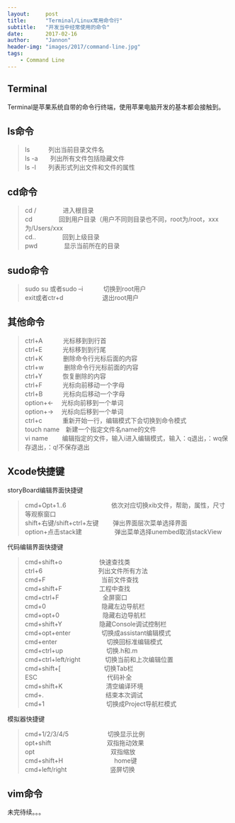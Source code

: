 ```yaml
---
layout:     post
title:      "Terminal/Linux常用命令行"
subtitle:   "开发当中经常使用的命令"
date:       2017-02-16
author:     "Jannon"
header-img: "images/2017/command-line.jpg"
tags:
    - Command Line
---
```


## Terminal

Terminal是苹果系统自带的命令行终端，使用苹果电脑开发的基本都会接触到。

## ls命令

> ls　　　列出当前目录文件名  
> ls -a　　列出所有文件包括隐藏文件  
> ls -l　　列表形式列出文件和文件的属性  

## cd命令

> cd /  　　　　进入根目录  
> cd    　　　　回到用户目录（用户不同则目录也不同，root为/root，xxx为/Users/xxx  
> cd..  　　　　回到上级目录  
> pwd   　　　　显示当前所在的目录  

## sudo命令

> sudo su 或者sudo –i   　　　切换到root用户  
> exit或者ctr+d         　　　　　　退出root用户  

## 其他命令

> ctrl+A   　　　光标移到到行首  
> ctrl+E   　　　光标移到到行尾  
> ctrl+K   　　　删除命令行光标后面的内容  
> ctrl+w   　　　删除命令行光标前面的内容  
> ctrl+Y   　　　恢复删除的内容  
> ctrl+F   　　　光标向前移动一个字母  
> ctrl+B   　　　光标向后移动一个字母  
> option+← 　光标向前移到一个单词  
> option+→ 　光标向后移到一个单词  
ctrl+c 　　　重新开始一行，编辑模式下会切换到命令模式   
touch name　新建一个指定文件名name的文件  
vi name　　   编辑指定的文件，输入i进入编辑模式，输入：q退出，：wq保存退出，：q!不保存退出


## Xcode快捷键
storyBoard编辑界面快捷键
>cmd+Opt+1..6　　　　　　 　依次对应切换xib文件，帮助，属性，尺寸等观察窗口  
shift+右键/shift+ctrl+左键 　　弹出界面层次菜单选择界面  
option+点击stack建 　　　　　弹出菜单选择unembed取消stackView

代码编辑界面快捷键
>cmd+shift+o　　　　　　快速查找类  
ctrl+6　　　　　　　　　列出文件所有方法  
cmd+F　　　　　　　　　当前文件查找  
cmd+shift+F　　　　　　工程中查找  
cmd+ctrl+F　　　　　　　全屏窗口    
cmd+0　　　　　　　　　隐藏左边导航栏  
cmd+opt+0　　　　　　　隐藏右边导航栏  
cmd+shift+Y　　　　　　隐藏Console调试控制栏  
cmd+opt+enter　　　　　切换成assistant编辑模式  
cmd+enter　　　　　　　　切换回标准编辑模式  
cmd+ctrl+up　　　　　　　切换.h和.m  
cmd+ctrl+left/right　　　　切换当前和上次编辑位置  
cmd+shift+[　　　　　　　切换Tab栏  
ESC 　　　　　　　　　　　代码补全  
cmd+shift+K　　　　　　　清空编译环境  
cmd+.　　　　　　　　　　结束本次调试  
cmd+1　　　　　　　　　　切换成Project导航栏模式

模拟器快捷键
>cmd+1/2/3/4/5 　　　　　　切换显示比例  
opt+shift　　　　　　　　　双指拖动效果  
opt 　　　　　　　　　　　　双指缩放  
cmd+shift+H 　　　　　　　　home键  
cmd+left/right　　　　　　　竖屏切换  

## vim命令
未完待续。。。
